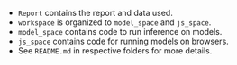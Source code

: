 * `Report` contains the report and data used.
* `workspace` is organized to `model_space` and `js_space`.
* `model_space` contains code to run inference on models.
* `js_space` contains code for running models on browsers.
* See `README.md` in respective folders for more details.